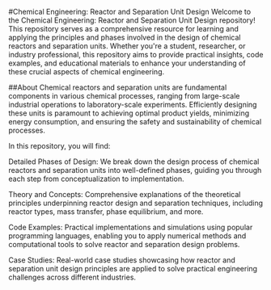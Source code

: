 #Chemical Engineering: Reactor and Separation Unit Design
Welcome to the Chemical Engineering: Reactor and Separation Unit Design repository! This repository serves as a comprehensive resource for learning and applying the principles and phases involved in the design of chemical reactors and separation units. Whether you're a student, researcher, or industry professional, this repository aims to provide practical insights, code examples, and educational materials to enhance your understanding of these crucial aspects of chemical engineering.

##About
Chemical reactors and separation units are fundamental components in various chemical processes, ranging from large-scale industrial operations to laboratory-scale experiments. Efficiently designing these units is paramount to achieving optimal product yields, minimizing energy consumption, and ensuring the safety and sustainability of chemical processes.

In this repository, you will find:

Detailed Phases of Design: We break down the design process of chemical reactors and separation units into well-defined phases, guiding you through each step from conceptualization to implementation.

Theory and Concepts: Comprehensive explanations of the theoretical principles underpinning reactor design and separation techniques, including reactor types, mass transfer, phase equilibrium, and more.

Code Examples: Practical implementations and simulations using popular programming languages, enabling you to apply numerical methods and computational tools to solve reactor and separation design problems.

Case Studies: Real-world case studies showcasing how reactor and separation unit design principles are applied to solve practical engineering challenges across different industries.
